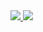 
<!---
OhWonJu/OhWonJu is a ✨ special ✨ repository because its `README.md` (this file) appears on your GitHub profile.
You can click the Preview link to take a look at your changes.
--->
<div style="display: block">
  <a href="https://api.accredible.com/v1/frontend/credential_website_embed_image/certificate/37250940" target="_blank">
    <img src="https://img.shields.io/badge/TensorFlow-FF6F00?style=flat-square&logo=TensorFlow&logoColor=white"/>
  </a>
   <a href="https://api.accredible.com/v1/frontend/credential_website_embed_image/certificate/37250940" target="_blank">
    <img src="https://img.shields.io/badge/TensorFlow-FF6F00?style=flat-square&logo=TensorFlow&logoColor=white"/>
  </a>
</div>
